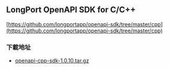 ## LongPort OpenAPI SDK for C/C++

[https://github.com/longportapp/openapi-sdk/tree/master/cpp](https://github.com/longportapp/openapi-sdk/tree/master/cpp)

### 下載地址

- [openapi-cpp-sdk-1.0.10.tar.gz](https://static.lbkrs.com/openapi-sdk/openapi-cpp-sdk-1.0.10.tar.gz)
